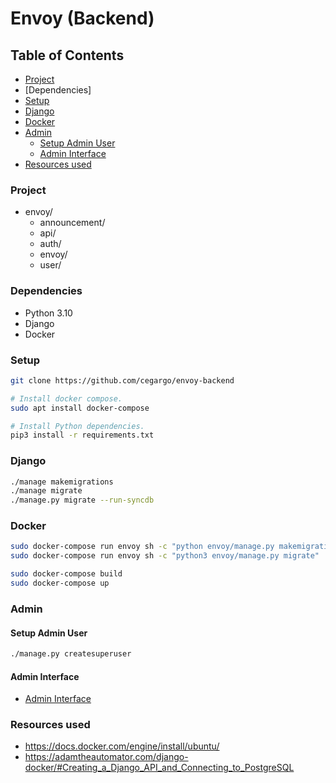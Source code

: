 # Envoy (Backend)

## Table of Contents

- [Project](#project)
- [Dependencies]
- [Setup](#setup)
- [Django](#django)
- [Docker](#docker)
- [Admin](#admin)
  - [Setup Admin User](#setup-admin-user)
  - [Admin Interface](#admin-interface)
- [Resources used](#resources-used)

### Project

- envoy/
  - announcement/
  - api/
  - auth/
  - envoy/
  - user/

### Dependencies

- Python 3.10
- Django
- Docker

### Setup

```sh
git clone https://github.com/cegargo/envoy-backend

# Install docker compose.
sudo apt install docker-compose

# Install Python dependencies.
pip3 install -r requirements.txt
```

### Django

```sh
./manage makemigrations
./manage migrate
./manage.py migrate --run-syncdb
```

### Docker

```sh
sudo docker-compose run envoy sh -c "python envoy/manage.py makemigrations"
sudo docker-compose run envoy sh -c "python3 envoy/manage.py migrate"

sudo docker-compose build
sudo docker-compose up
```

### Admin

#### Setup Admin User

```sh
./manage.py createsuperuser
```

#### Admin Interface

- [Admin Interface](http://0.0.0.0:8000/admin)

### Resources used

- https://docs.docker.com/engine/install/ubuntu/
- https://adamtheautomator.com/django-docker/#Creating_a_Django_API_and_Connecting_to_PostgreSQL
